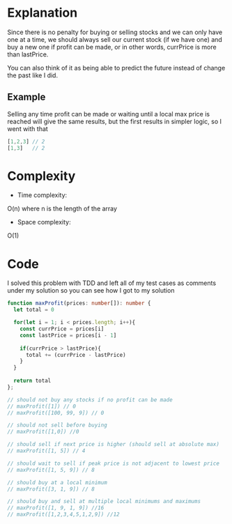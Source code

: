 # Explanation
<!-- Describe your first thoughts on how to solve this problem. -->
Since there is no penalty for buying or selling stocks and we can only have one at a time, we should always sell our current stock (if we have one) and buy a new one if profit can be made, or in other words, currPrice is more than lastPrice.

You can also think of it as being able to predict the future instead of change the past like I did.


## Example
Selling any time profit can be made or waiting until a local max price is reached will give the same results, but the first results in simpler logic, so I went with that

```ts
[1,2,3] // 2
[1,3]   // 2

```
# Complexity
- Time complexity:
<!-- Add your time complexity here, e.g. $$O(n)$$ -->
O(n) where n is the length of the array

- Space complexity:
<!-- Add your space complexity here, e.g. $$O(n)$$ -->
O(1)

# Code
I solved this problem with TDD and left all of my test cases as comments under my solution so you can see how I got to my solution

```ts
function maxProfit(prices: number[]): number {
  let total = 0

  for(let i = 1; i < prices.length; i++){
    const currPrice = prices[i]
    const lastPrice = prices[i - 1]
    
    if(currPrice > lastPrice){
      total += (currPrice - lastPrice)
    }
  }
  
  return total
};

// should not buy any stocks if no profit can be made
// maxProfit([1]) // 0
// maxProfit([100, 99, 9]) // 0

// should not sell before buying
// maxProfit([1,0]) //0

// should sell if next price is higher (should sell at absolute max)
// maxProfit([1, 5]) // 4

// should wait to sell if peak price is not adjacent to lowest price 
// maxProfit([1, 5, 9]) // 8 

// should buy at a local minimum
// maxProfit([3, 1, 9]) // 8

// should buy and sell at multiple local minimums and maximums
// maxProfit([1, 9, 1, 9]) //16
// maxProfit([1,2,3,4,5,1,2,9]) //12
```